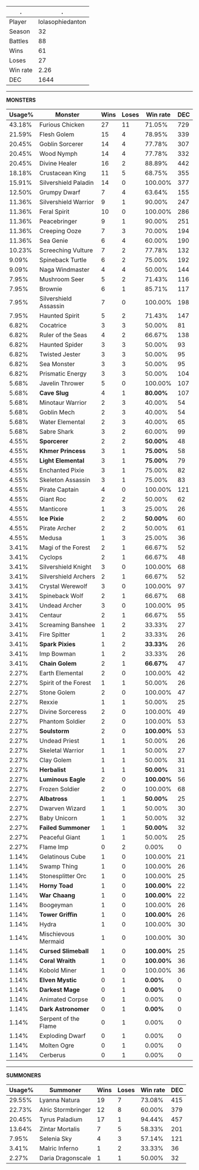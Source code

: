 .|.
|-|-
Player|lolasophiedanton
Season|32
Battles|88
Wins|61
Loses|27
Win rate|2.26
DEC|1644

---
**MONSTERS**

Usage%|Monster|Wins|Loses|Win rate|DEC|
-|-|-|-|-|-|
43.18%|Furious Chicken|27|11|71.05%|729|
21.59%|Flesh Golem|15|4|78.95%|339|
20.45%|Goblin Sorcerer|14|4|77.78%|307|
20.45%|Wood Nymph|14|4|77.78%|332|
20.45%|Divine Healer|16|2|88.89%|442|
18.18%|Crustacean King|11|5|68.75%|355|
15.91%|Silvershield Paladin|14|0|100.00%|377|
12.50%|Grumpy Dwarf|7|4|63.64%|155|
11.36%|Silvershield Warrior|9|1|90.00%|247|
11.36%|Feral Spirit|10|0|100.00%|286|
11.36%|Peacebringer|9|1|90.00%|251|
11.36%|Creeping Ooze|7|3|70.00%|194|
11.36%|Sea Genie|6|4|60.00%|190|
10.23%|Screeching Vulture|7|2|77.78%|132|
9.09%|Spineback Turtle|6|2|75.00%|192|
9.09%|Naga Windmaster|4|4|50.00%|144|
7.95%|Mushroom Seer|5|2|71.43%|116|
7.95%|Brownie|6|1|85.71%|117|
7.95%|Silvershield Assassin|7|0|100.00%|198|
7.95%|Haunted Spirit|5|2|71.43%|147|
6.82%|Cocatrice|3|3|50.00%|81|
6.82%|Ruler of the Seas|4|2|66.67%|138|
6.82%|Haunted Spider|3|3|50.00%|93|
6.82%|Twisted Jester|3|3|50.00%|95|
6.82%|Sea Monster|3|3|50.00%|95|
6.82%|Prismatic Energy|3|3|50.00%|104|
5.68%|Javelin Thrower|5|0|100.00%|107|
5.68%|**Cave Slug**|4|1|**80.00%**|107|
5.68%|Minotaur Warrior|2|3|40.00%|54|
5.68%|Goblin Mech|2|3|40.00%|54|
5.68%|Water Elemental|2|3|40.00%|65|
5.68%|Sabre Shark|3|2|60.00%|99|
4.55%|**Sporcerer**|2|2|**50.00%**|48|
4.55%|**Khmer Princess**|3|1|**75.00%**|58|
4.55%|**Light Elemental**|3|1|**75.00%**|79|
4.55%|Enchanted Pixie|3|1|75.00%|82|
4.55%|Skeleton Assassin|3|1|75.00%|83|
4.55%|Pirate Captain|4|0|100.00%|121|
4.55%|Giant Roc|2|2|50.00%|62|
4.55%|Manticore|1|3|25.00%|26|
4.55%|**Ice Pixie**|2|2|**50.00%**|60|
4.55%|Pirate Archer|2|2|50.00%|61|
4.55%|Medusa|1|3|25.00%|36|
3.41%|Magi of the Forest|2|1|66.67%|52|
3.41%|Cyclops|2|1|66.67%|48|
3.41%|Silvershield Knight|3|0|100.00%|68|
3.41%|Silvershield Archers|2|1|66.67%|52|
3.41%|Crystal Werewolf|3|0|100.00%|97|
3.41%|Spineback Wolf|2|1|66.67%|68|
3.41%|Undead Archer|3|0|100.00%|95|
3.41%|Centaur|2|1|66.67%|55|
3.41%|Screaming Banshee|1|2|33.33%|27|
3.41%|Fire Spitter|1|2|33.33%|26|
3.41%|**Spark Pixies**|1|2|**33.33%**|26|
3.41%|Imp Bowman|1|2|33.33%|26|
3.41%|**Chain Golem**|2|1|**66.67%**|47|
2.27%|Earth Elemental|2|0|100.00%|42|
2.27%|Spirit of the Forest|1|1|50.00%|26|
2.27%|Stone Golem|2|0|100.00%|47|
2.27%|Rexxie|1|1|50.00%|25|
2.27%|Divine Sorceress|2|0|100.00%|49|
2.27%|Phantom Soldier|2|0|100.00%|53|
2.27%|**Soulstorm**|2|0|**100.00%**|53|
2.27%|Undead Priest|1|1|50.00%|26|
2.27%|Skeletal Warrior|1|1|50.00%|27|
2.27%|Clay Golem|1|1|50.00%|31|
2.27%|**Herbalist**|1|1|**50.00%**|31|
2.27%|**Luminous Eagle**|2|0|**100.00%**|56|
2.27%|Frozen Soldier|2|0|100.00%|68|
2.27%|**Albatross**|1|1|**50.00%**|25|
2.27%|Dwarven Wizard|1|1|50.00%|30|
2.27%|Baby Unicorn|1|1|50.00%|32|
2.27%|**Failed Summoner**|1|1|**50.00%**|32|
2.27%|Peaceful Giant|1|1|50.00%|25|
2.27%|Flame Imp|0|2|0.00%|0|
1.14%|Gelatinous Cube|1|0|100.00%|21|
1.14%|Swamp Thing|1|0|100.00%|26|
1.14%|Stonesplitter Orc|1|0|100.00%|25|
1.14%|**Horny Toad**|1|0|**100.00%**|22|
1.14%|**War Chaang**|1|0|**100.00%**|22|
1.14%|Boogeyman|1|0|100.00%|26|
1.14%|**Tower Griffin**|1|0|**100.00%**|26|
1.14%|Hydra|1|0|100.00%|30|
1.14%|Mischievous Mermaid|1|0|100.00%|30|
1.14%|**Cursed Slimeball**|1|0|**100.00%**|25|
1.14%|**Coral Wraith**|1|0|**100.00%**|36|
1.14%|Kobold Miner|1|0|100.00%|36|
1.14%|**Elven Mystic**|0|1|**0.00%**|0|
1.14%|**Darkest Mage**|0|1|**0.00%**|0|
1.14%|Animated Corpse|0|1|0.00%|0|
1.14%|**Dark Astronomer**|0|1|**0.00%**|0|
1.14%|Serpent of the Flame|0|1|0.00%|0|
1.14%|Exploding Dwarf|0|1|0.00%|0|
1.14%|Molten Ogre|0|1|0.00%|0|
1.14%|Cerberus|0|1|0.00%|0|

---
**SUMMONERS**

Usage%|Summoner|Wins|Loses|Win rate|DEC|
-|-|-|-|-|-|
29.55%|Lyanna Natura|19|7|73.08%|415|
22.73%|Alric Stormbringer|12|8|60.00%|379|
20.45%|Tyrus Paladium|17|1|94.44%|457|
13.64%|Zintar Mortalis|7|5|58.33%|201|
7.95%|Selenia Sky|4|3|57.14%|121|
3.41%|Malric Inferno|1|2|33.33%|36|
2.27%|Daria Dragonscale|1|1|50.00%|32|
